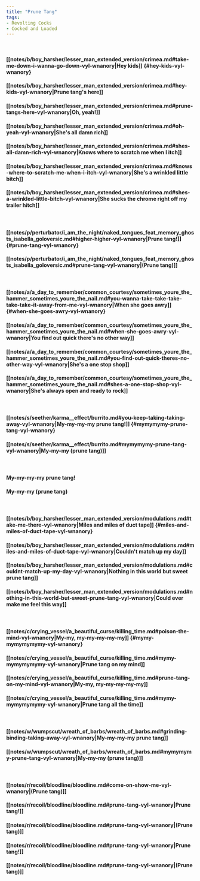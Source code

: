 ```yaml
---
title: "Prune Tang"
tags:
- Revolting Cocks
- Cocked and Loaded
---
```

&nbsp;
#### [[notes/b/boy_harsher/lesser_man_extended_version/crimea.md#take-me-down-i-wanna-go-down-vyl-wnanory|Hey kids]] {#hey-kids-vyl-wnanory}
#### [[notes/b/boy_harsher/lesser_man_extended_version/crimea.md#hey-kids-vyl-wnanory|Prune tang's here]]
#### [[notes/b/boy_harsher/lesser_man_extended_version/crimea.md#prune-tangs-here-vyl-wnanory|Oh, yeah!]]
#### [[notes/b/boy_harsher/lesser_man_extended_version/crimea.md#oh-yeah-vyl-wnanory|She's all damn rich]]
#### [[notes/b/boy_harsher/lesser_man_extended_version/crimea.md#shes-all-damn-rich-vyl-wnanory|Knows where to scratch me when I itch]]
#### [[notes/b/boy_harsher/lesser_man_extended_version/crimea.md#knows-where-to-scratch-me-when-i-itch-vyl-wnanory|She's a wrinkled little bitch]]
#### [[notes/b/boy_harsher/lesser_man_extended_version/crimea.md#shes-a-wrinkled-little-bitch-vyl-wnanory|She sucks the chrome right off my trailer hitch]]
&nbsp;
#### [[notes/p/perturbator/i_am_the_night/naked_tongues_feat_memory_ghosts_isabella_goloversic.md#higher-higher-vyl-wnanory|Prune tang!]] {#prune-tang-vyl-wnanory}
#### [[notes/p/perturbator/i_am_the_night/naked_tongues_feat_memory_ghosts_isabella_goloversic.md#prune-tang-vyl-wnanory|(Prune tang)]]
&nbsp;
#### [[notes/a/a_day_to_remember/common_courtesy/sometimes_youre_the_hammer_sometimes_youre_the_nail.md#you-wanna-take-take-take-take-take-it-away-from-me-vyl-wnanory|When she goes awry]] {#when-she-goes-awry-vyl-wnanory}
#### [[notes/a/a_day_to_remember/common_courtesy/sometimes_youre_the_hammer_sometimes_youre_the_nail.md#when-she-goes-awry-vyl-wnanory|You find out quick there's no other way]]
#### [[notes/a/a_day_to_remember/common_courtesy/sometimes_youre_the_hammer_sometimes_youre_the_nail.md#you-find-out-quick-theres-no-other-way-vyl-wnanory|She's a one stop shop]]
#### [[notes/a/a_day_to_remember/common_courtesy/sometimes_youre_the_hammer_sometimes_youre_the_nail.md#shes-a-one-stop-shop-vyl-wnanory|She's always open and ready to rock]]
&nbsp;
#### [[notes/s/seether/karma__effect/burrito.md#you-keep-taking-taking-away-vyl-wnanory|My-my-my-my prune tang!]] {#mymymymy-prune-tang-vyl-wnanory}
#### [[notes/s/seether/karma__effect/burrito.md#mymymymy-prune-tang-vyl-wnanory|My-my-my (prune tang)]]
&nbsp;
#### My-my-my-my prune tang!
#### My-my-my (prune tang)
&nbsp;
#### [[notes/b/boy_harsher/lesser_man_extended_version/modulations.md#take-me-there-vyl-wnanory|Miles and miles of duct tape]] {#miles-and-miles-of-duct-tape-vyl-wnanory}
#### [[notes/b/boy_harsher/lesser_man_extended_version/modulations.md#miles-and-miles-of-duct-tape-vyl-wnanory|Couldn't match up my day]]
#### [[notes/b/boy_harsher/lesser_man_extended_version/modulations.md#couldnt-match-up-my-day-vyl-wnanory|Nothing in this world but sweet prune tang]]
#### [[notes/b/boy_harsher/lesser_man_extended_version/modulations.md#nothing-in-this-world-but-sweet-prune-tang-vyl-wnanory|Could ever make me feel this way]]
&nbsp;
#### [[notes/c/crying_vessel/a_beautiful_curse/killing_time.md#poison-the-mind-vyl-wnanory|My-my, my-my-my-my-my]] {#mymy-mymymymymy-vyl-wnanory}
#### [[notes/c/crying_vessel/a_beautiful_curse/killing_time.md#mymy-mymymymymy-vyl-wnanory|Prune tang on my mind]]
#### [[notes/c/crying_vessel/a_beautiful_curse/killing_time.md#prune-tang-on-my-mind-vyl-wnanory|My-my, my-my-my-my-my]]
#### [[notes/c/crying_vessel/a_beautiful_curse/killing_time.md#mymy-mymymymymy-vyl-wnanory|Prune tang all the time]]
&nbsp;
#### [[notes/w/wumpscut/wreath_of_barbs/wreath_of_barbs.md#grinding-binding-taking-away-vyl-wnanory|My-my-my-my prune tang]]
#### [[notes/w/wumpscut/wreath_of_barbs/wreath_of_barbs.md#mymymymy-prune-tang-vyl-wnanory|My-my-my (prune tang)]]
&nbsp;
#### [[notes/r/recoil/bloodline/bloodline.md#come-on-show-me-vyl-wnanory|(Prune tang)]]
#### [[notes/r/recoil/bloodline/bloodline.md#prune-tang-vyl-wnanory|Prune tang!]]
#### [[notes/r/recoil/bloodline/bloodline.md#prune-tang-vyl-wnanory|(Prune tang)]]
#### [[notes/r/recoil/bloodline/bloodline.md#prune-tang-vyl-wnanory|Prune tang!]]
#### [[notes/r/recoil/bloodline/bloodline.md#prune-tang-vyl-wnanory|(Prune tang)]]
